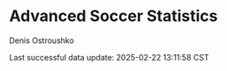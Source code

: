 # Advanced Soccer Statistics
Denis Ostroushko

<!-- gfm -->

Last successful data update: 2025-02-22 13:11:58 CST
